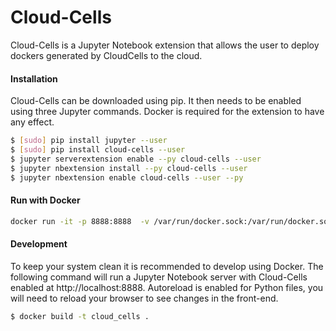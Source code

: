 # Cloud-Cells

Cloud-Cells is a Jupyter Notebook extension that allows the user to deploy dockers generated by CloudCells to the cloud.


#### Installation
Cloud-Cells
 can be downloaded using pip. It then needs to be enabled using three Jupyter commands. Docker is required for the extension 
 to have any effect.

```bash
$ [sudo] pip install jupyter --user
$ [sudo] pip install cloud-cells --user
$ jupyter serverextension enable --py cloud-cells --user
$ jupyter nbextension install --py cloud-cells --user
$ jupyter nbextension enable cloud-cells --user --py
```


#### Run with Docker
```bash
docker run -it -p 8888:8888  -v /var/run/docker.sock:/var/run/docker.sock qcdis/cloud-cells 
```

#### Development
To keep your system clean it is recommended to develop using Docker. The following command will run a Jupyter Notebook 
server with Cloud-Cells enabled at http://localhost:8888. Autoreload is enabled for Python files, you will need to reload 
your browser to see changes in the front-end.

```bash
$ docker build -t cloud_cells .
```
```
